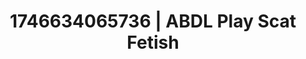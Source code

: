 ---
categories:
- AI-generated
- Cosplay
- Sensual touch
- Erotic transformation
- ASMR
- Curvy bodies
- Closeness kink
- Dirty mind games
image: /assets/images/1746634065736.jpg
layout: post
seo:
  description: Featured content with sensual Scat Fetish, ABDL Play. HD images available.
  keywords: Scat Fetish, ABDL Play
  og_image: /assets/images/1746634065736.jpg
  schema_type: VisualArtwork
tags:
- '#1746634065736'
- ABDL Play
- Scat Fetish
title: 1746634065736 | ABDL Play Scat Fetish
---